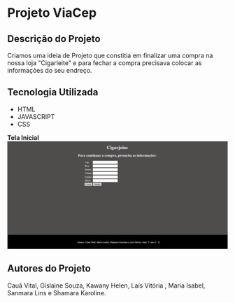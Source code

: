 # Projeto ViaCep
## Descrição do Projeto
Criamos uma ideia de Projeto que constitia em finalizar uma compra na nossa loja "Cigarleite" e para fechar a compra precisava colocar as informações do seu endreço.

## Tecnologia Utilizada
* HTML
* JAVASCRIPT
* CSS

 **Tela Inicial**
![](img/imagem4.png)

## Autores do Projeto
Cauã Vital, Gislaine Souza, Kawany Helen, Laís Vitória , Maria Isabel, Sanmara Lins e Shamara Karoline.

